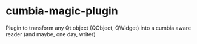 # cumbia-magic-plugin
Plugin to transform any Qt object (QObject, QWidget) into a cumbia aware reader (and maybe, one day, writer)



